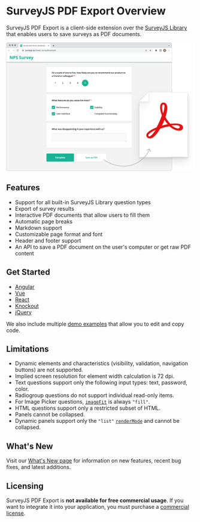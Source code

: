 # SurveyJS PDF Export Overview

SurveyJS PDF Export is a client-side extension over the [SurveyJS Library](/Documentation/Library) that enables users to save surveys as PDF documents.

![Survey PDF Export](images/survey-pdf-export-overview.png)

## Features

- Support for all built-in SurveyJS Library question types
- Export of survey results
- Interactive PDF documents that allow users to fill them
- Automatic page breaks
- Markdown support
- Customizable page format and font
- Header and footer support
- An API to save a PDF document on the user's computer or get raw PDF content

## Get Started

- [Angular](/Documentation/Pdf-Export?id=get-started-angular)
- [Vue](/Documentation/Pdf-Export?id=get-started-vue)
- [React](/Documentation/Pdf-Export?id=get-started-react)
- [Knockout](/Documentation/Pdf-Export?id=get-started-knockout)
- [jQuery](/Documentation/Pdf-Export?id=get-started-jquery)

We also include multiple [demo examples](/Examples/Pdf-Export) that allow you to edit and copy code.

## Limitations

- Dynamic elements and characteristics (visibility, validation, navigation buttons) are not supported.
- Implied screen resolution for element width calculation is 72 dpi.
- Text questions support only the following input types: text, password, color.
- Radiogroup questions do not support individual read-only items.
- For Image Picker questions, [`imageFit`](/Documentation/Library?id=questionimagepickermodel#imageFit) is always `"fill"`.
- HTML questions support only a restricted subset of HTML.
- Panels cannot be collapsed.
- Dynamic panels support only the `"list"` [`renderMode`](/Documentation/Library?id=questionpaneldynamicmodel#renderMode) and cannot be collapsed.

## What's New

Visit our [What's New page](/WhatsNew) for information on new features, recent bug fixes, and latest additions.

## Licensing

SurveyJS PDF Export is **not available for free commercial usage**. If you want to integrate it into your application, you must purchase a [commercial license](/Licenses#SurveyCreator).
